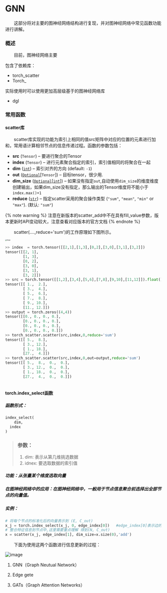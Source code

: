 # GNN

&emsp;&emsp;这部分将对主要的图神经网络结构进行复现，并对图神经网络中常见函数功能进行讲解。

### 概述

&emsp;&emsp;目前，图神经网络主要

包含了依赖库：

- torch_scatter
- Torch_

实际使用时可以使用更加高层级基于的图神经网络库

- dgl

  

### 常用函数

#### scatter库

&emsp;&emsp;scatter库实现的功能为索引上相同的值src矩阵中对应的位置的元素进行加和，常用语计算相邻节点的信息传递过程。函数的参数包括：

- **src** (`Tensor`) – 要进行聚合的Tensor
- **index** (`Tensor`) – 进行元素聚合指定的索引，索引值相同的将聚合在一起
- **dim** ([`int`](https://docs.python.org/3/library/functions.html#int)) – 索引对齐的方向 (default: `-1`)
- **out** ([`Optional`](https://docs.python.org/3/library/typing.html#typing.Optional)[`Tensor`]) – 目标tensor，很少用.
- **dim_size** ([`Optional`](https://docs.python.org/3/library/typing.html#typing.Optional)[[`int`](https://docs.python.org/3/library/functions.html#int)]) – 如果没有指定`out`,自动使用`dim_size`的维度维度创建输出，如果dim_size没有指定，那么输出的Tensor维度将不能小于`index.max()+1`
- **reduce** ([`str`](https://docs.python.org/3/library/stdtypes.html#str)) – 指定scatter采用的聚合操作类型 (`"sum"`, `"mean"`, `"min"` or `"max"`). (默认: `"sum"`)

{% note  warning %}
注意在新版本的scatter_add中不在具有fill_value参数，版本更新时API变动较大，注意查看对应版本的官方文档
{% endnote %}

&emsp;&emsp;scatter(....,reduce='sum')的工作原理如下图所示。

<img src="https://raw.githubusercontent.com/AnchoretY/images/master/blog/image.czlizeelbx4.png" alt="image" style="zoom:30%;" />

~~~python
>> index  = torch.tensor([[2,1],[1,3],[0,2],[3,0],[3,1],[3,2]])
tensor([[2, 1],
        [1, 3],
        [0, 2],
        [3, 0],
        [3, 1],
        [3, 2]])
>> src = torch.tensor([[1,2],[3,4],[5,6],[7,8],[9,10],[11,12]]).float()
tensor([[ 1.,  2.],
        [ 3.,  4.],
        [ 5.,  6.],
        [ 7.,  8.],
        [ 9., 10.],
        [11., 12.]])
>> output = torch.zeros((4,4))
tensor([[0., 0., 0., 0.],
        [0., 0., 0., 0.],
        [0., 0., 0., 0.],
        [0., 0., 0., 0.]])
>> torch_scatter.scatter(src,index,0,reduce='sum')
tensor([[ 5.,  8.],
        [ 3., 12.],
        [ 1., 18.],
        [27.,  4.]])
>> torch_scatter.scatter(src,index,0,out=output,reduce='sum')
tensor([[ 5.,  8.,  0.,  0.],
        [ 3., 12.,  0.,  0.],
        [ 1., 18.,  0.,  0.],
        [27.,  4.,  0.,  0.]])
  
~~~

#### torch.index_select函数

##### 函数形式：

~~~python
index_select(
	dim,
  index
)
~~~

> ### 参数：
>
> 	1. dim: 表示从第几维挑选数据
> 	2. idnex: 要选取数据的索引值

##### 功能：从张量某个维度选取向量

##### 在图神经网络中的应用：在图神经网络中，一般用于节点信息聚合前选择出全部节点的向量值。

##### 实例：

~~~python
# 将每个节点的标准化后的向量表示到 (E, C_out)
x_j = torch.index_select(x_j, 0, edge_index[0])   #edge_index[0]表示边的源节点
# 整合特征信息到节点中,这里需要重点理解 得到(N, C_out)
x = scatter(x_j, edge_index[1], dim_size=x.size(0),'add')
~~~

&emsp;&emsp;下面为使用这两个函数进行信息更新的过程：

![image](https://raw.githubusercontent.com/AnchoretY/images/master/blog/image.ycqbc3xw8zo.png)



1. GNN（Graph Neutual Network）

2. Edge gete

3. GATs（Graph Attention Networks）

    





